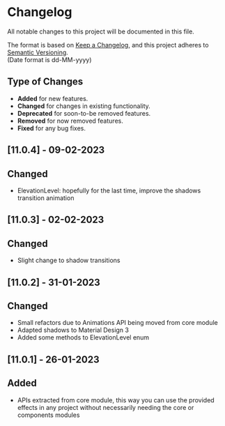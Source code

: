 # Changelog

All notable changes to this project will be documented in this file.

The format is based on [Keep a Changelog](https://keepachangelog.com/en/1.0.0/), and this project adheres
to [Semantic Versioning](https://semver.org/spec/v2.0.0.html).  
(Date format is dd-MM-yyyy)

## Type of Changes

- **Added** for new features.
- **Changed** for changes in existing functionality.
- **Deprecated** for soon-to-be removed features.
- **Removed** for now removed features.
- **Fixed** for any bug fixes.

[//]: ##[Unreleased]

## [11.0.4] - 09-02-2023

## Changed

- ElevationLevel: hopefully for the last time, improve the shadows transition animation

## [11.0.3] - 02-02-2023

## Changed

- Slight change to shadow transitions

## [11.0.2] - 31-01-2023

## Changed

- Small refactors due to Animations API being moved from core module
- Adapted shadows to Material Design 3
- Added some methods to ElevationLevel enum

## [11.0.1] - 26-01-2023

## Added

- APIs extracted from core module, this way you can use the provided effects in any project without necessarily needing
  the core or components modules